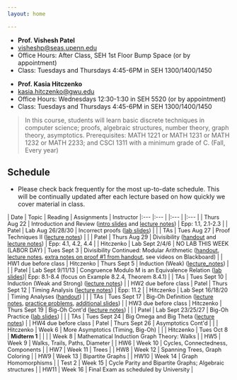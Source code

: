 ```yaml
---
layout: home

---
```

<div class="wrapper" markdown="0"><div class="footer-col-wrapper">
<div class="footer-col two-col-1">
    <ul class="contact-list">
        <li><b>Prof. Vishesh Patel</b></li>
        <li><a href="mailto:visheshp@seas.upenn.edu">visheshp@seas.upenn.edu</a></li>
        <li>Office Hours: After Class, SEH 1st Floor Bump Space (or by appointment)</li>
        <li>Class: Tuesdays and Thursdays 4:45-6PM in SEH 1300/1400/1450</li>
    </ul>
</div>
<div class="footer-col two-col-2">
    <ul class="contact-list">
        <li><b>Prof. Kasia Hitczenko</b></li>
        <li><a href="mailto:kasia.hitczenko@gwu.edu">kasia.hitczenko@gwu.edu</a></li>
        <li>Office Hours: Wednesdays 12:30-1:30 in SEH 5520 (or by appointment)</li>
        <li>Class: Tuesdays and Thursdays 4:45-6PM in SEH 1300/1400/1450</li>
    </ul>
    </div>
</div></div>


> In this course, students will learn basic discrete techniques in computer science; proofs, algebraic structures, number theory, graph theory, asymptotics. Prerequisites: MATH 1221 or MATH 1231 or MATH 1232 or MATH 2233; and CSCI 1311 with a minimum grade of C. (Fall, Every year)


## Schedule  ##

- Please check back frequently for the most up-to-date schedule. This will be continually updated after each lecture based on how quickly we cover material in class.

<div style="font-size:90%">

| Date | Topic | Reading | Assignments | Instructor
|:---  |:--- | |:--- | |:--- |
| Thurs Aug 22 | Introduction and Review ([intro slides](lecture_notes/Lecture1_8_22_Presentation.pptx.pdf) and [lecture notes](lecture_notes/20240822_lecturenotes.pdf)) | Epp: 1.1, 2.1-2.3 |  | Patel
| Lab Aug 26/28/30 | Incorrect proofs ([lab slides](lecture_notes/Lab1.pdf)) | | | TAs
| Tues Aug 27 | Proof Techniques II ([lecture notes](lecture_notes/20240827_lecturenotes.pdf)) | | | Patel
| Thurs Aug 29 | Divisibility ([handout](lecture_notes/DivisibilityResults.pdf) and [lecture notes](lecture_notes/20240829_lecturenotes_kh.pdf)) | Epp: 4.1, 4.2, 4.4 | | Hitczenko
| Lab Sept 2/4/6 | NO LAB THIS WEEK (LABOR DAY)
| Tues Sept 3 | Divisibility Continued: Modular Arithmetic ([handout](lecture_notes/ModulomDefinitionAndRemainders.pdf), [lecture notes](lecture_notes/20240903_lecturenotes.pdf), [extra notes on proof #1 from handout](lecture_notes/20240903_lecturenotes_video.pdf), see videos on Blackboard) |  | HW1 due before class | Hitczenko
| Thurs Sept 5 | Induction (Weak) ([lecture_notes](lecture_notes/InductionLectureNotes.pdf)) |  | | Patel
| Lab Sept 9/11/13 | Congruence Modulo M is an Equivalence Relation ([lab slides](lecture_notes/Lab2.pdf))| Epp: 8.1-8.4 (focus on Example 8.2.4, Theorem 8.4.1) | | TAs
| Tues Sept 10 | Induction (Weak and Strong) ([lecture notes](lecture_notes/lecture6.pdf)) | | HW2 due before class | Patel
| Thurs Sept 12 | Timing Analysis ([lecture notes](lecture_notes/20240912_lecturenotes.pdf)) | Epp: 11.2 | | Hitczenko
| Lab Sept 16/18/20 | Timing Analyses ([handout](lecture_notes/Lab3.pdf)) | | | TAs
| Tues Sept 17 | Big-Oh Definition ([lecture notes](lecture_notes/20240917_lecturenotes.pdf), [practice problems](lecture_notes/Asymptotics-General.pdf), [additional slides](lecture_notes/Asymptotics-I.pdf)) | | HW3 due before class | Hitczenko
| Thurs Sept 19 | Big-Oh Cont'd ([lecture notes](lecture_notes/Lecture9.pdf)) | | | Patel
| Lab Sept 23/25/27 | Big-Oh Practice ([lab slides](lecture_notes/Lab4.pdf)) | | | TAs
| Tues Sept 24 | Big Omega and Big Theta ([lecture notes](lecture_notes/T.pdf)) | | HW4 due before class | Patel
| Thurs Sept 26 | Asymptotics Cont'd | | | Hitczenko
| Week 6 | More Asymptotics (Timing, Big-Oh) | | | Hitczenko 
| Tues Oct 8 | **Midterm 1** | | |
| Week 8 | Mathematical Induction Graph Theory: Walks | | HW5
| Week 9 | Walks, Trails, Paths, Diameter | | HW6
| Week 10 | Cycles, Connectedness, Components | | HW7
| Week 11 | Trees | | HW8 
| Week 12 | Spanning Trees, Graph Coloring | | HW9
| Week 13 | Bipartite Graphs | | HW10
| Week 14 | Graph Homomorphisms | | Test 2
| Week 15 | Cycle Parity and Bipartite Graphs; Algebraic structures | | HW11
| Week 16 | Final Exam as scheduled by University |

</div>
